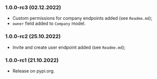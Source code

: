 ### 1.0.0-rc3 (02.12.2022)

- Custom permissions for company endpoints added (see `Readme.md`);
- `owner` field added to `Company` model.

### 1.0.0-rc2 (25.10.2022)

- Invite and create user endpoint added (see `Readme.md`);

### 1.0.0-rc1 (21.10.2022)

- Release on pypi.org.
